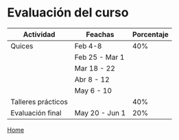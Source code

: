# Evaluación del curso

Actividad | Feachas | Porcentaje
----------| --------|-----------
Quices | Feb 4-8 | 40%
&nbsp; | Feb 25 - Mar 1 |
&nbsp; | Mar 18 - 22 |
&nbsp; | Abr 8 - 12 |
&nbsp; | May 6 - 10 |
Talleres prácticos | | 40%
Evaluación final | May 20 - Jun 1 | 20%

[Home](index.html)
